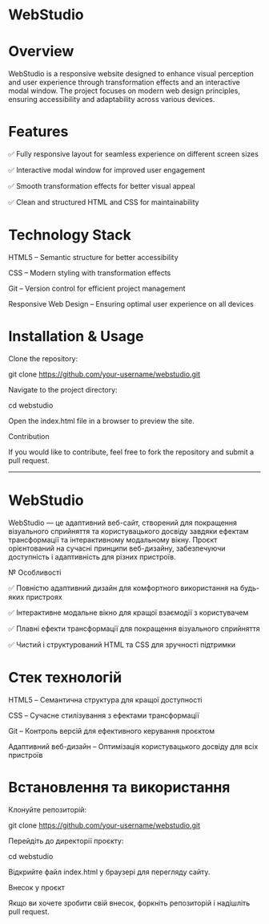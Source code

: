 # WebStudio

# Overview

WebStudio is a responsive website designed to enhance visual perception and user experience through transformation effects and an interactive modal window. The project focuses on modern web design principles, ensuring accessibility and adaptability across various devices.

# Features

✅ Fully responsive layout for seamless experience on different screen sizes

✅ Interactive modal window for improved user engagement

✅ Smooth transformation effects for better visual appeal

✅ Clean and structured HTML and CSS for maintainability

# Technology Stack

HTML5 – Semantic structure for better accessibility

CSS – Modern styling with transformation effects

Git – Version control for efficient project management

Responsive Web Design – Ensuring optimal user experience on all devices

# Installation & Usage

Clone the repository:

git clone https://github.com/your-username/webstudio.git

Navigate to the project directory:

cd webstudio

Open the index.html file in a browser to preview the site.

Contribution

If you would like to contribute, feel free to fork the repository and submit a pull request.

---

# WebStudio

WebStudio — це адаптивний веб-сайт, створений для покращення візуального сприйняття та користувацького досвіду завдяки ефектам трансформації та інтерактивному модальному вікну. Проєкт орієнтований на сучасні принципи веб-дизайну, забезпечуючи доступність і адаптивність для різних пристроїв.

№ Особливості

✅ Повністю адаптивний дизайн для комфортного використання на будь-яких пристроях

✅ Інтерактивне модальне вікно для кращої взаємодії з користувачем

✅ Плавні ефекти трансформації для покращення візуального сприйняття

✅ Чистий і структурований HTML та CSS для зручності підтримки

# Стек технологій

HTML5 – Семантична структура для кращої доступності

CSS – Сучасне стилізування з ефектами трансформації

Git – Контроль версій для ефективного керування проєктом

Адаптивний веб-дизайн – Оптимізація користувацького досвіду для всіх пристроїв

# Встановлення та використання

Клонуйте репозиторій:

git clone https://github.com/your-username/webstudio.git

Перейдіть до директорії проєкту:

cd webstudio

Відкрийте файл index.html у браузері для перегляду сайту.

Внесок у проєкт

Якщо ви хочете зробити свій внесок, форкніть репозиторій і надішліть pull request.

